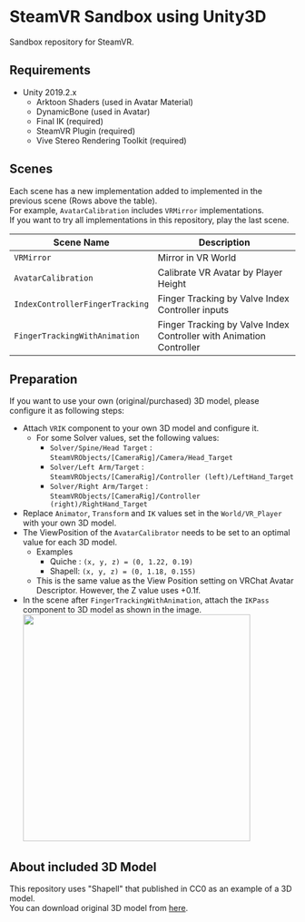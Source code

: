 # SteamVR Sandbox using Unity3D

Sandbox repository for SteamVR.

## Requirements

- Unity 2019.2.x
  - Arktoon Shaders (used in Avatar Material)
  - DynamicBone (used in Avatar)
  - Final IK (required)
  - SteamVR Plugin (required)
  - Vive Stereo Rendering Toolkit (required)

## Scenes

Each scene has a new implementation added to implemented in the previous scene (Rows above the table).  
For example, `AvatarCalibration` includes `VRMirror` implementations.  
If you want to try all implementations in this repository, play the last scene.

| Scene Name                      | Description                                                         |
| ------------------------------- | ------------------------------------------------------------------- |
| `VRMirror`                      | Mirror in VR World                                                  |
| `AvatarCalibration`             | Calibrate VR Avatar by Player Height                                |
| `IndexControllerFingerTracking` | Finger Tracking by Valve Index Controller inputs                    |
| `FingerTrackingWithAnimation`   | Finger Tracking by Valve Index Controller with Animation Controller |


## Preparation

If you want to use your own (original/purchased) 3D model, please configure it as following steps:

* Attach `VRIK` component to your own 3D model and configure it.
  * For some Solver values, set the following values:
    * `Solver/Spine/Head Target` : `SteamVRObjects/[CameraRig]/Camera/Head_Target`
    * `Solver/Left Arm/Target` : `SteamVRObjects/[CameraRig]/Controller (left)/LeftHand_Target`
    * `Solver/Right Arm/Target` : `SteamVRObjects/[CameraRig]/Controller (right)/RightHand_Target`
* Replace `Animator`, `Transform` and `IK` values set in the `World/VR_Player` with your own 3D model.
* The ViewPosition of the `AvatarCalibrator` needs to be set to an optimal value for each 3D model.
  * Examples
    * Quiche : `(x, y, z) = (0, 1.22, 0.19)`
    * Shapell: `(x, y, z) = (0, 1.18, 0.155)`
  * This is the same value as the View Position setting on VRChat Avatar Descriptor. However, the Z value uses +0.1f.
* In the scene after `FingerTrackingWithAnimation`, attach the `IKPass` component to 3D model as shown in the image.<br />
  <img src="https://user-images.githubusercontent.com/10832834/71507116-b4318000-28c6-11ea-8532-8e13fe99a2c9.PNG" width="400px" />


## About included 3D Model

This repository uses "Shapell" that published in CC0 as an example of a 3D model.  
You can download original 3D model from [here](https://booth.pm/ja/items/1349366).
